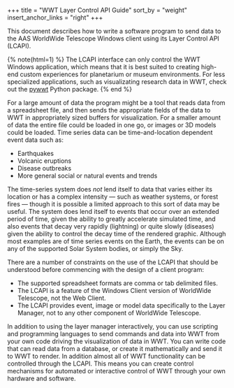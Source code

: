 +++
title = "WWT Layer Control API Guide"
sort_by = "weight"
insert_anchor_links = "right"
+++

This document describes how to write a software program to send data to the
AAS WorldWide Telescope Windows client using its Layer Control API (LCAPI).

{% note(html=1) %}
The LCAPI interface can only control the WWT Windows application, which means
that it is best suited to creating high-end custom experiences for planetarium
or museum environments. For less specialized applications, such as
visualizating research data in WWT, check out the <a
href="https://pywwt.readthedocs.io/">pywwt</a> Python package.
{% end %}

For a large amount of data the program might be a tool that reads data from a
spreadsheet file, and then sends the appropriate fields of the data to WWT in
appropriately sized buffers for visualization. For a smaller amount of data
the entire file could be loaded in one go, or images or 3D models could be
loaded. Time series data can be time-and-location dependent event
data such as:

* Earthquakes
* Volcanic eruptions
* Disease outbreaks
* More general social or natural events and trends

The time-series system does _not_ lend itself to data that varies either its
location or has a complex intensity — such as weather systems, or forest fires
— though it is possible a limited approach to this sort of data may be useful.
The system does lend itself to events that occur over an extended period of
time, given the ability to greatly accelerate simulated time, and also events
that decay very rapidly (lightning) or quite slowly (diseases) given the
ability to control the decay time of the rendered graphic. Although most
examples are of time series events on the Earth, the events can be on any of
the supported Solar System bodies, or simply the Sky.

There are a number of constraints on the use of the LCAPI that should be
understood before commencing with the design of a client program:

* The supported spreadsheet formats are comma or tab delimited files.
* The LCAPI is a feature of the Windows Client version of WorldWide Telescope,
  not the Web Client.
* The LCAPI provides event, image or model data specifically to the Layer
  Manager, not to any other component of WorldWide Telescope.

In addition to using the layer manager interactively, you can use scripting
and programming languages to send commands and data into WWT from your own
code driving the visualization of data in WWT. You can write code that can
read data from a database, or create it mathematically and send it to WWT to
render. In addition almost all of WWT functionality can be controlled through
the LCAPI. This means you can create control mechanisms for automated or
interactive control of WWT through your own hardware and software.

